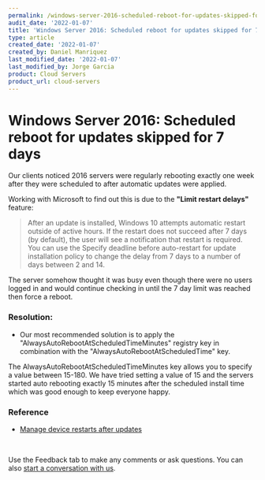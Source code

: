 ```yaml
---
permalink: /windows-server-2016-scheduled-reboot-for-updates-skipped-for-7-days
audit_date: '2022-01-07'
title: 'Windows Server 2016: Scheduled reboot for updates skipped for 7 days'
type: article
created_date: '2022-01-07'
created_by: Daniel Manriquez
last_modified_date: '2022-01-07'
last_modified_by: Jorge Garcia
product: Cloud Servers  
product_url: cloud-servers
---
```

# Windows Server 2016: Scheduled reboot for updates skipped for 7 days
Our clients noticed 2016 servers were regularly rebooting exactly one week after they were scheduled to after automatic updates were applied.

Working with Microsoft to find out this is due to the **"Limit restart delays"** feature:

> After an update is installed, Windows 10 attempts automatic restart outside of active hours. If the restart does not succeed after 7 days (by default), the user will see a notification that restart is required. You can use the Specify deadline before auto-restart for update installation policy to change the delay from 7 days to a number of days between 2 and 14.

The server somehow thought it was busy even though there were no users logged in and would continue checking in until the 7 day limit was reached then force a reboot.

### Resolution:

- Our most recommended solution is to apply the "AlwaysAutoRebootAtScheduledTimeMinutes" registry key in combination with the "AlwaysAutoRebootAtScheduledTime" key. 

The AlwaysAutoRebootAtScheduledTimeMinutes key allows you to specify a value between 15-180.  We have tried setting a value of 15 and the servers started auto rebooting exactly 15 minutes after the scheduled install time which was good enough to keep everyone happy.
### Reference
- [Manage device restarts after updates](https://docs.microsoft.com/en-us/windows/deployment/update/waas-restart)



<br>

Use the Feedback tab to make any comments or ask questions. You can also [start a conversation with us](https://www.rackspace.com/contact).
